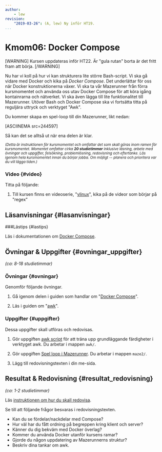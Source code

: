 ```yaml
---
author:
    - lew
revision:
    "2019-03-26": (A, lew) Ny inför HT19.
...
```

Kmom06: Docker Compose
==================================

[WARNING]
Kursen uppdateras inför HT22. Är "gula rutan" borta är det fritt fram att börja.
[/WARNING]

Nu har vi koll på hur vi kan strukturera lite större Bash-script. Vi ska gå vidare med Docker och kika på *Docker Compose*. Det underlättar för oss när Docker konstruktionerna växer. Vi ska ta vår Mazerunner från förra kursmomentet och använda oss utav Docker Compose för att köra igång kontainrarna och nätverket. Vi ska även lägga till lite funktionalitet till Mazerunner. Utöver Bash och Docker Compose ska vi fortsätta titta på reguljära uttryck och verktyget "Awk".

<!--more-->

Du kommer skapa en spel-loop till din Mazerunner, likt nedan:

[ASCIINEMA src=244597]

Så kan det se alltså ut när ena delen är klar.



<small><i>(Detta är instruktionen för kursmomentet och omfattar det som skall göras inom ramen för kursmomentet. Momentet omfattar cirka **20 studietimmar** inklusive läsning, arbete med övningar och uppgifter, felsökning, problemlösning, redovisning och eftertanke. Läs igenom hela kursmomentet innan du börjar jobba. Om möjligt -- planera och prioritera var du vill lägga tiden.)</i></small>


### Video  {#video}

Titta på följande:

1. Till kursen finns en videoserie, "[vlinux](https://www.youtube.com/playlist?list=PLKtP9l5q3ce_oeXQlDtKv51tVM4Y8UtkF)", kika på de videor som börjar på "regex"



Läsanvisningar  {#lasanvisningar}
---------------------------------

###Lästips {#lastips}

Läs i dokumentationen om [Docker Compose](https://docs.docker.com/compose/).



Övningar & Uppgifter  {#ovningar_uppgifter}
-------------------------------------------

*(ca: 8-18 studietimmar)*



### Övningar {#ovningar}

Genomför följande övningar.

1. Gå igenom delen i guiden som handlar om "[Docker Compose](guide/docker/docker-compose)".

1. Läs i guiden om "[awk](guide/kom-igang-med-awk)".



### Uppgifter {#uppgifter}

Dessa uppgifter skall utföras och redovisas.

1. Gör uppgiften [awk script](uppgift/vlinux-awk) för att träna upp grundläggande färdigheter i verktyget awk. Du arbetar i mappen `awk/`.

1. Gör uppgiften [Spel loop i Mazerunner](uppgift/mazerunner-loop). Du arbetar i mappen `maze2/`.

1. Lägg till redovisningstexten i din me-sida.



Resultat & Redovisning  {#resultat_redovisning}
-----------------------------------------------

*(ca: 1-2 studietimmar)*

Läs [instruktionen om hur du skall redovisa](./../redovisa).

Se till att följande frågor besvaras i redovisningstexten.

* Kan du se fördelar/nackdelar med Compose?
* Hur väl har du fått ordning på begreppen kring klient och server?
* Känner du dig bekväm med Docker överlag?
* Kommer du använda Docker utanför kursens ramar?
* Gjorde du någon uppdatering av Mazerunnerns struktur?
* Beskriv dina tankar om awk.
